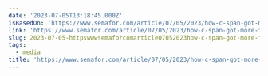 ```yaml
---
date: '2023-07-05T13:18:45.000Z'
isBasedOn: 'https://www.semafor.com/article/07/05/2023/how-c-span-got-more-fun'
link: 'https://www.semafor.com/article/07/05/2023/how-c-span-got-more-fun'
slug: 2023-07-05-httpswwwsemaforcomarticle07052023how-c-span-got-more-fun
tags:
  - media
title: 'https://www.semafor.com/article/07/05/2023/how-c-span-got-more-fun'
---
```


